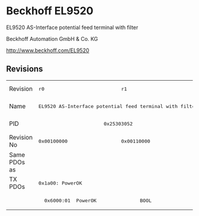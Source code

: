 # Beckhoff EL9520

EL9520 AS-Interface potential feed terminal with filter

Beckhoff Automation GmbH & Co. KG

http://www.beckhoff.com/EL9520

## Revisions
<table>
<tr >
<td>Revision</td>
<td><pre>r0</pre></td>
<td><pre>r1</pre></td>
</tr>
<tr >
<td>Name</td>
<td colspan=2 align="center"><pre>EL9520 AS-Interface potential feed terminal with filter</pre></td>
</tr>
<tr >
<td>PID</td>
<td colspan=2 align="center"><pre>0x25303052</pre></td>
</tr>
<tr >
<td>Revision No</td>
<td><pre>0x00100000</pre></td>
<td><pre>0x00110000</pre></td>
</tr>
<tr >
<td>Same PDOs as</td>
<td colspan=2 align="center"><pre></pre></td>
</tr>
<tr class="txpdo pdosection">
<td rowspan=2 valign=top>TX PDOs</td>
<td colspan=2 align="left"><pre>0x1a00: PowerOK</pre></td>
<td></td>
</tr>
<tr class="txpdo">
<td colspan=2 align="left"><pre>  0x6000:01  PowerOK               BOOL</pre></td>
</tr>
</table>
